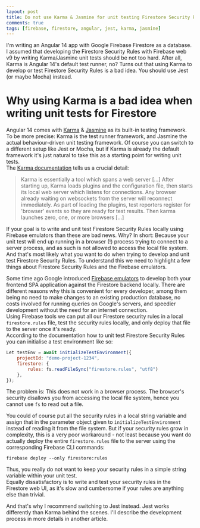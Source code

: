 ```yaml
---
layout: post
title: Do not use Karma & Jasmine for unit testing Firestore Security Rules in your Angular app!
comments: true
tags: [firebase, firestore, angular, jest, karma, jasmine]
---
```

I'm writing an Angular 14 app with Google Firebase Firestore as a database. I assumed that developing the Firestore Security Rules with Firebase web v9 by writing Karma/Jasmine unit tests should be not too hard. After all, Karma is Angular 14's default test runner, no? Turns out that using Karma to develop or test Firestore Security Rules is a bad idea. You should use Jest (or maybe Mocha) instead.<span class="more"></span>

# Why using Karma is a bad idea when writing unit tests for Firestore
Angular 14 comes with [Karma](https://karma-runner.github.io/) & [Jasmine](https://jasmine.github.io/) as its built-in testing framework. To be more precise: Karma is the test runner framework, and Jasmine the actual behaviour-driven unit testing framework. Of course you can switch to a different setup like Jest or Mocha, but if Karma is already the default framework it's just natural to take this as a starting point for writing unit tests.   
The [Karma documentation](https://karma-runner.github.io/6.4/intro/how-it-works.html) tells us a crucial detail:

> Karma is essentially a tool which spans a web server [...]
> After starting up, Karma loads plugins and the configuration file, then starts its local web server which listens for connections. Any browser already waiting on websockets from the server will reconnect immediately. As part of loading the plugins, test reporters register for 'browser' events so they are ready for test results.
>Then karma launches zero, one, or more browsers [...]

If your goal is to write and unit test Firestore Security Rules locally using Firebase emulators than these are bad news. Why? In short: Because your unit test will end up running in a browser (!) process trying to connect to a server process, and as such is not allowed to access the local file system. And that's most likely what you want to do when trying to develop and unit test Firestore Security Rules. To understand this we need to highlight a few things about Firestore Security Rules and the Firebase emulators.

Some time ago Google introduced [Firebase emulators](https://firebase.google.com/docs/rules/emulator-setup) to develop both your frontend SPA application against the Firestore backend locally. There are different reasons why this is convenient for every developer, among them being no need to make changes to an existing production database, no costs involved for running queries on Google's servers, and speedier development without the need for an internet connection.   
Using Firebase tools we can put all our Firestore security rules in a local <code>firestore.rules</code> file, test the security rules locally, and only deploy that file to the server once it's ready.    
According to the documentation how to unit test Firestore Security Rules you can initialise a test environment like so:

```javascript
Let testEnv = await initializeTestEnvironment({
    projectId: "demo-project-1234",
    firestore: {
        rules: fs.readFileSync("firestore.rules", "utf8")
    },
});
```

The problem is: This does not work in a browser process. The browser's security disallows you from accessing the local file system, hence you cannot use <code>fs</code> to read out a file.

You could of course put all the security rules in a local string variable and assign that in the parameter object given to <code>initializeTestEnvironment</code> instead of reading it from the file system. But if your security rules grow in complexity, this is a very poor workaround - not least because you want do actually deploy the entire <code>firestore.rules</code> file to the server using the corresponding Firebase CLI commands:
```
firebase deploy --only firestore:rules
```
Thus, you really do not want to keep your security rules in a simple string variable within your unit test.   
Equally dissatisfactory is to write and test your security rules in the Firestore web UI, as it's slow and cumbersome if your rules are anything else than trivial.

And that's why I recommend switching to Jest instead. Jest works differently than Karma behind the scenes. I'll describe the development process in more details in another article.